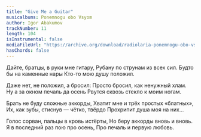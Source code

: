 ```yaml
---
title: "Give Me a Guitar"
musicalbums: Ponemnogu obo Vsyom
author: Igor Abakumov
trackNumber: 11
length: 104
isInstrumental: false
mediaFileUrl: "https://archive.org/download/radiolaria-ponemnogu-obo-vsyom/11-daite_mne_gitaru.mp3"
hasChords: false
---
```


Дайте, братцы, в руки мне гитару,
Рубану по струнам из всех сил.
Будто бы на каменные нары
Кто-то мою душу положил.

Даже нет, не положил, а бросил:
Просто бросил, как ненужный хлам.
Ну а за окном печаль да осень
Рвутся сквозь стекло к моим ногам.

Брать не буду сложные аккорды,
Хватит мне и трёх простых «блатных»,
Их, как зубы, стиснув — чётко, твёрдо
Прохрипит душа моя на них...

Голос сорван, пальцы в кровь истёрты,
Но беру аккорды вновь и вновь.
Я в последний раз пою про осень,
Про печаль и первую любовь.
